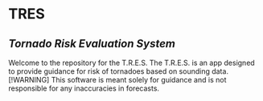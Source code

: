 # TRES
## _**T**ornado **R**isk **E**valuation **S**ystem_
Welcome to the repository for the T.R.E.S.
The T.R.E.S. is an app designed to provide guidance for risk of tornadoes based on sounding data. 
[!WARNING]
This software is meant solely for guidance and is not responsible for any inaccuracies in forecasts. 
